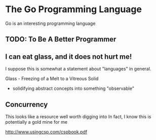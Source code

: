 # The Go Programming Language

Go is an interesting programming language

## TODO: To Be A Better Programmer

## I can eat glass, and it does not hurt me!

I suppose this is somewhat a statement about "languages" in general.

Glass - Freezing of a Melt to a Vitreous Solid
  - solidifying abstract concepts into something "observable"

## Concurrency

This looks like a resource well worth digging into
In fact, I know this is potentially a gold mine for me

http://www.usingcsp.com/cspbook.pdf